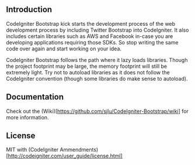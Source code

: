 ## Introduction

CodeIgniter Bootstrap kick starts the development process of the web development process by including Twitter Bootstrap into CodeIgniter. It also includes certain libraries such as AWS and Facebook in-case you are developing applications requiring those SDKs. So stop writing the same code over again and start working on your idea.

CodeIgniter Bootstrap follows the path where it lazy loads libraries. Though the project footprint may be large, the memory footprint will still be extremely light. Try not to autoload libraries as it does not follow the CodeIgniter convention (though some libraries do make sense to autoload).

## Documentation

Check out the (Wiki)[https://github.com/sjlu/CodeIgniter-Bootstrap/wiki] for more information.

## License

MIT with (CodeIgniter Ammendments)[http://codeigniter.com/user_guide/license.html]